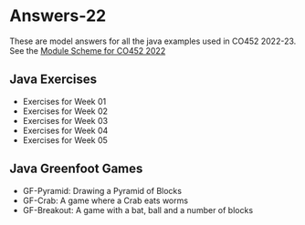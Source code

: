# Answers-22
These are model answers for all the java examples used in CO452 2022-23.  
See the [Module Scheme for CO452 2022](https://github.com/BNU-CO452/Java-Apps/wiki/Module-Scheme)
 
 ## Java Exercises
 * Exercises for Week 01
 * Exercises for Week 02
 * Exercises for Week 03
 * Exercises for Week 04
 * Exercises for Week 05
 ## Java Greenfoot Games
 * GF-Pyramid: Drawing a Pyramid of Blocks
 * GF-Crab: A game where a Crab eats worms
 * GF-Breakout: A game with a bat, ball and a number of blocks
